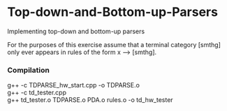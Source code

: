 # Top-down-and-Bottom-up-Parsers

Implementing top-down and bottom-up parsers  
  
For the purposes of this exercise assume that a terminal category [smthg] only ever appears in rules of the form x --> [smthg].  
    
### Compilation

g++ -c TDPARSE_hw_start.cpp -o TDPARSE.o  
g++ -c td_tester.cpp  
g++ td_tester.o TDPARSE.o PDA.o rules.o -o td_hw_tester  
